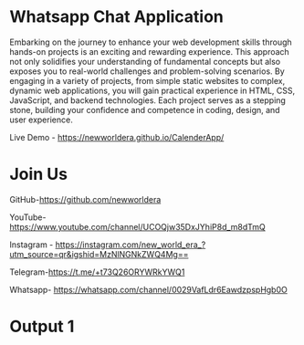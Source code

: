 # Whatsapp Chat Application
Embarking on the journey to enhance your web development skills through hands-on projects is an exciting and rewarding experience. This approach not only solidifies your understanding of fundamental concepts but also exposes you to real-world challenges and problem-solving scenarios. By engaging in a variety of projects, from simple static websites to complex, dynamic web applications, you will gain practical experience in HTML, CSS, JavaScript, and backend technologies. Each project serves as a stepping stone, building your confidence and competence in coding, design, and user experience.

Live Demo - https://newworldera.github.io/CalenderApp/

# Join Us
GitHub-https://github.com/newworldera

YouTube-https://www.youtube.com/channel/UCOQjw35DxJYhiP8d_m8dTmQ

Instagram - https://instagram.com/new_world_era_?utm_source=qr&igshid=MzNlNGNkZWQ4Mg==

Telegram-https://t.me/+t73Q26ORYWRkYWQ1

Whatsapp- https://whatsapp.com/channel/0029VafLdr6EawdzpspHgb0O

# Output 1



